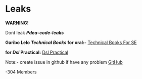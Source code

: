 # Leaks

**WARNING!**

Dont leak **_Pdea-code-leaks_**

**Garibo Lelo _Technical Books_ for oral:-**
[Technical Books For SE](https://drive.google.com/drive/u/0/folders/18RrPoSQJWgfRnYKSRpQKT4qBAksKW2YI)

**for _Dsl_ Practical:**
[Dsl Practical](https://github.com/pdeacodeleaks/Dsl)

Note:- create issue in github if have any problem
[GitHub](https://github.com/pdeacodeleaks)

-304 Members 
